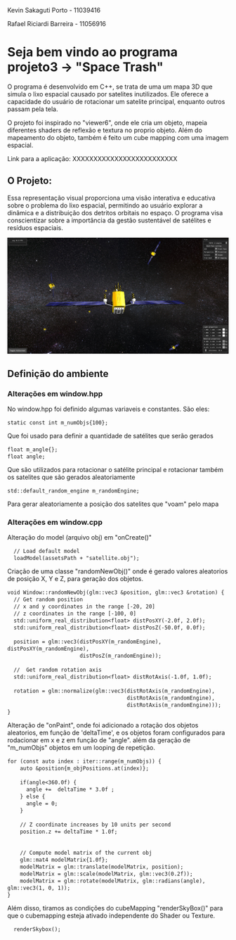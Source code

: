 Kevin Sakaguti Porto - 11039416

Rafael Riciardi Barreira - 11056916

# Seja bem vindo ao programa projeto3 -> "Space Trash"

O programa é desenvolvido em C++, se trata de uma um mapa 3D que simula o lixo espacial causado por satelites inutilizados. Ele oferece a capacidade do usuário de rotacionar um satelite principal, enquanto outros passam pela tela.

O projeto foi inspirado no "viewer6", onde ele cria um objeto, mapeia diferentes shaders de reflexão e textura no proprio objeto. Além do mapeamento do objeto, também é feito um cube mapping com uma imagem espacial.

Link para a aplicação: XXXXXXXXXXXXXXXXXXXXXXXXX

## O Projeto:

Essa representação visual proporciona uma visão interativa e educativa sobre o problema do lixo espacial, permitindo ao usuário explorar a dinâmica e a distribuição dos detritos orbitais no espaço. O programa visa conscientizar sobre a importância da gestão sustentável de satélites e resíduos espaciais.

<p align="center">
  <img src="https://github.com/rafaelriciardi/COMPGRA-PROJ3/blob/main/img/print_proj.png"/>
</p>

## Definição do ambiente
### Alterações em window.hpp

No window.hpp foi definido algumas variaveis e constantes. São eles:

```
static const int m_numObjs{100};
```
Que foi usado para definir a quantidade de satélites que serão gerados 

```
float m_angle{};
float angle;
```
Que são utilizados para rotacionar o satélite principal e rotacionar também os satelites que são gerados aleatoriamente

```
std::default_random_engine m_randomEngine;
```
Para gerar aleatoriamente a posição dos satelites que "voam" pelo mapa

### Alterações em window.cpp

Alteração do model (arquivo obj) em "onCreate()"
```
  // Load default model
  loadModel(assetsPath + "satellite.obj");
```

Criação de uma classe "randomNewObj()" onde é gerado valores aleatorios de posição X, Y e Z, para geração dos objetos.

```
void Window::randomNewObj(glm::vec3 &position, glm::vec3 &rotation) {
  // Get random position
  // x and y coordinates in the range [-20, 20]
  // z coordinates in the range [-100, 0]
  std::uniform_real_distribution<float> distPosXY(-2.0f, 2.0f);
  std::uniform_real_distribution<float> distPosZ(-50.0f, 0.0f);

  position = glm::vec3(distPosXY(m_randomEngine), distPosXY(m_randomEngine),
                       distPosZ(m_randomEngine));

  //  Get random rotation axis
  std::uniform_real_distribution<float> distRotAxis(-1.0f, 1.0f);

  rotation = glm::normalize(glm::vec3(distRotAxis(m_randomEngine),
                                      distRotAxis(m_randomEngine),
                                      distRotAxis(m_randomEngine)));
}
```

Alteração de "onPaint", onde foi adicionado a rotação dos objetos aleatorios, em função de 'deltaTime', e os objetos foram configurados para rodacionar em x e z em função de "angle". além da geração de "m_numObjs" objetos em um looping de repetição. 
```
for (const auto index : iter::range(m_numObjs)) {
    auto &position{m_objPositions.at(index)};

    if(angle<360.0f) {
      angle +=  deltaTime * 3.0f ;
    } else {
      angle = 0;
    }

    // Z coordinate increases by 10 units per second
    position.z += deltaTime * 1.0f;


    // Compute model matrix of the current obj
    glm::mat4 modelMatrix{1.0f};
    modelMatrix = glm::translate(modelMatrix, position);
    modelMatrix = glm::scale(modelMatrix, glm::vec3(0.2f));
    modelMatrix = glm::rotate(modelMatrix, glm::radians(angle), glm::vec3(1, 0, 1));
}

```
Além disso, tiramos as condições do cubeMapping "renderSkyBox()" para que o cubemapping esteja ativado independente do Shader ou Texture.

```
  renderSkybox();
```
